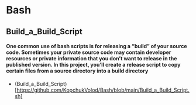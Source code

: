 # Bash

## Build_a_Build_Script
#### One common use of bash scripts is for releasing a “build” of your source code. Sometimes your private source code may contain developer resources or private information that you don’t want to release in the published version. In this project, you’ll create a release script to copy certain files from a source directory into a build directory

- (Build_a_Build_Script) [https://github.com/KopchukVolod/Bash/blob/main/Build_a_Build_Script.sh] 

